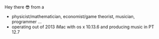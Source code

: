 Hey there :sunglasses: from a
- physicist/mathematician, economist/game theorist, musician, programmer ...
- operating out of 2013 iMac with os x 10.13.6 and producing music in PT 12.7

<!---
mihhhy/mihhhy is a ✨ special ✨ repository because its `README.md` (this file) appears on your GitHub profile.
You can click the Preview link to take a look at your changes.
--->
